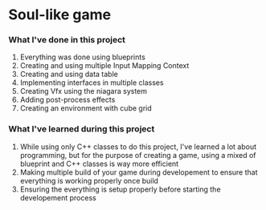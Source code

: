 # Soul-like game

<h3>What I've done in this project</h3>
<ol>
  <li>Everything was done using blueprints</li>
  <li>Creating and using multiple Input Mapping Context</li>
  <li>Creating and using data table</li>
  <li>Implementing interfaces in multiple classes</li>
  <li>Creating Vfx using the niagara system</li>
  <li>Adding post-process effects</li>
  <li>Creating an environment with cube grid</li>
</ol>

<h3>What I've learned during this project</h3>
<ol>
  <li>While using only C++ classes to do this project, I've learned a lot about programming, but for the purpose of creating a game, using a mixed of blueprint and C++ classes is way more efficient</li>
  <li>Making multiple build of your game during developement to ensure that everything is working properly once build</li>
  <li>Ensuring the everything is setup properly before starting the developement process</li>
 
</ol>
